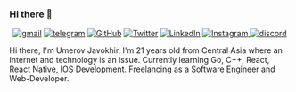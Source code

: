 ### Hi there 👋

<p align="center">
	<a href="https://www.gmail.com/javohir.m15@gmail.com"><img src="https://img.shields.io/badge/Gmail-D14836?style=for-the-badge&logo=gmail&logoColor=white" alt="gmail"></a>
	<a href="https://www.telegram.me/einstein_fn"><img src="https://img.shields.io/badge/Telegram-2CA5E0?style=for-the-badge&logo=telegram&logoColor=white" alt="telegram"></a>
	<a href="https://github.com/terrytangyuan"><img src="https://img.shields.io/badge/GitHub-100000?style=for-the-badge&logo=github&logoColor=white" alt="GitHub"></a>
	<a href="https://twitter.com/KLUGGER11"><img src="https://img.shields.io/badge/Twitter-1DA1F2?style=for-the-badge&logo=twitter&logoColor=white" alt="Twitter"></a>
	<a href="https://www.linkedin.com/in/Umerov Javokhir"><img src="https://img.shields.io/badge/LinkedIn-0077B5?style=for-the-badge&logo=linkedin&logoColor=white" alt="LinkedIn"></a>
	<a href="https://www.instagram.com/iamumerov"><img src="https://img.shields.io/badge/Instagram-E4405F?style=for-the-badge&logo=instagram&logoColor=white" alt="Instagram">
	</a>
	<a href="https://www.discord.com/klugex"><img src="https://img.shields.io/badge/Discord-7289DA?style=for-the-badge&logo=discord&logoColor=white" alt="discord"></a>
	
</p>
Hi there, I'm Umerov Javokhir, I'm 21 years old from Central Asia where an Internet and technology is an issue.
Currently learning Go, C++, React, React Native, IOS Development.
Freelancing as a Software Engineer and Web-Developer. 
